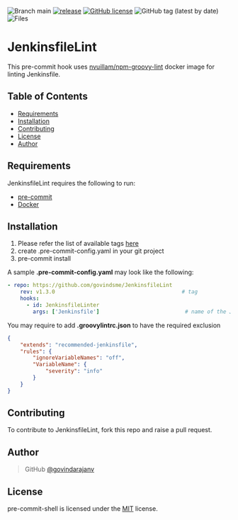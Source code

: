 ![Branch main](https://img.shields.io/badge/branch-main-brightgreen.svg?style=flat-square) [![release](https://github.com/govindsme/JenkinsfileLint/actions/workflows/release.yml/badge.svg)](https://github.com/govindsme/JenkinsfileLint/actions/workflows/release.yml)  [![GitHub license](https://img.shields.io/badge/license-MIT-blue.svg)](https://github.com/govindsme/JenkinsfileLint/blob/main/LICENSE)  ![GitHub tag (latest by date)](https://img.shields.io/github/v/tag/govindsme/JenkinsfileLint)   ![Files](https://img.shields.io/github/directory-file-count/govindsme/JenkinsfileLint  )

# JenkinsfileLint

This pre-commit hook uses [nvuillam/npm-groovy-lint](https://github.com/nvuillam/npm-groovy-lint) docker image for linting Jenkinsfile.


Table of Contents
-----------------

  * [Requirements](#requirements)
  * [Installation](#installation)
  * [Contributing](#contributing)
  * [License](#license)
  * [Author](#author)

Requirements
------------
  JenkinsfileLint requires the following to run:

  * [pre-commit](http://pre-commit.com)
  * [Docker](https://docs.docker.com/engine/install/)
    

Installation
---------

1. Please refer the list of available tags [here](https://github.com/govindsme/JenkinsfileLint/tags)
2. create .pre-commit-config.yaml in your git project
3. pre-commit install 


A sample **.pre-commit-config.yaml** may look like the following:

```yaml
- repo: https://github.com/govindsme/JenkinsfileLint
    rev: v1.3.0                                        # tag
    hooks:
      - id: JenkinsfileLinter
        args: ['Jenkinsfile']                           # name of the Jenkinsfile
```

You may require to add **.groovylintrc.json** to have the required exclusion

```json
{
    "extends": "recommended-jenkinsfile",
    "rules": {
        "ignoreVariableNames": "off",
        "VariableName": {
            "severity": "info"
        }
    }
}
```

Contributing
------------

To contribute to JenkinsfileLint, fork this repo and raise a pull request. 


Author
------

> GitHub [@govindarajanv](https://github.com/govindarajanv)     


License
-------

pre-commit-shell is licensed under the [MIT](https://github.com/govindsme/JenkinsfileLint/blob/main/LICENSE) license.  
